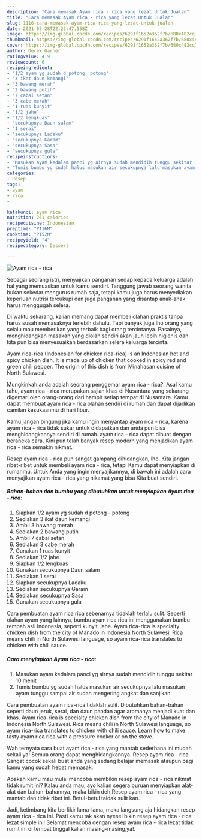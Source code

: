 ```yaml
---
description: "Cara memasak Ayam rica - rica yang lezat Untuk Jualan"
title: "Cara memasak Ayam rica - rica yang lezat Untuk Jualan"
slug: 1116-cara-memasak-ayam-rica-rica-yang-lezat-untuk-jualan
date: 2021-05-28T22:23:47.558Z
image: https://img-global.cpcdn.com/recipes/6291f1652a362f7b/680x482cq70/ayam-rica-rica-foto-resep-utama.jpg
thumbnail: https://img-global.cpcdn.com/recipes/6291f1652a362f7b/680x482cq70/ayam-rica-rica-foto-resep-utama.jpg
cover: https://img-global.cpcdn.com/recipes/6291f1652a362f7b/680x482cq70/ayam-rica-rica-foto-resep-utama.jpg
author: Derek Garner
ratingvalue: 4.9
reviewcount: 6
recipeingredient:
- "1/2 ayam yg sudah d potong  potong"
- "3 ikat daun kemangi"
- "3 bawang merah"
- "2 bawang putih"
- "7 cabai setan"
- "3 cabe merah"
- "1 ruas kunyit"
- "1/2 jahe"
- "1/2 lengkuas"
- "secukupnya Daun salam"
- "1 serai"
- "secukupnya Ladaku"
- "secukupnya Garam"
- "secukupnya Sasa"
- "secukupnya gula"
recipeinstructions:
- "Masukan ayam kedalam panci yg airnya sudah mendidih tunggu sekitar 10 menit"
- "Tumis bumbu yg sudah halus masukan air secukupnya lalu masukan ayam tunggu sampai air sudah mengering angkat dan sanjikan"
categories:
- Resep
tags:
- ayam
- rica
- 

katakunci: ayam rica  
nutrition: 261 calories
recipecuisine: Indonesian
preptime: "PT16M"
cooktime: "PT52M"
recipeyield: "4"
recipecategory: Dessert

---
```



![Ayam rica - rica](https://img-global.cpcdn.com/recipes/6291f1652a362f7b/680x482cq70/ayam-rica-rica-foto-resep-utama.jpg)

Sebagai seorang istri, menyajikan panganan sedap kepada keluarga adalah hal yang memuaskan untuk kamu sendiri. Tanggung jawab seorang  wanita bukan sekedar mengurus rumah saja, tetapi kamu juga harus menyediakan keperluan nutrisi tercukupi dan juga panganan yang disantap anak-anak harus menggugah selera.

Di waktu  sekarang, kalian memang dapat membeli olahan praktis tanpa harus susah memasaknya terlebih dahulu. Tapi banyak juga lho orang yang selalu mau memberikan yang terbaik bagi orang tercintanya. Pasalnya, menghidangkan masakan yang diolah sendiri akan jauh lebih higienis dan kita pun bisa menyesuaikan berdasarkan selera keluarga tercinta. 

Ayam rica-rica (Indonesian for chicken rica-rica) is an Indonesian hot and spicy chicken dish. It is made up of chicken that cooked in spicy red and green chili pepper. The origin of this dish is from Minahasan cuisine of North Sulawesi.

Mungkinkah anda adalah seorang penggemar ayam rica - rica?. Asal kamu tahu, ayam rica - rica merupakan sajian khas di Nusantara yang sekarang digemari oleh orang-orang dari hampir setiap tempat di Nusantara. Kamu dapat membuat ayam rica - rica olahan sendiri di rumah dan dapat dijadikan camilan kesukaanmu di hari libur.

Kamu jangan bingung jika kamu ingin menyantap ayam rica - rica, karena ayam rica - rica tidak sukar untuk didapatkan dan anda pun bisa menghidangkannya sendiri di rumah. ayam rica - rica dapat dibuat dengan beraneka cara. Kini pun telah banyak resep modern yang menjadikan ayam rica - rica semakin nikmat.

Resep ayam rica - rica pun sangat gampang dihidangkan, lho. Kita jangan ribet-ribet untuk membeli ayam rica - rica, tetapi Kamu dapat menyiapkan di rumahmu. Untuk Anda yang ingin menyajikannya, di bawah ini adalah cara menyajikan ayam rica - rica yang nikamat yang bisa Kita buat sendiri.

<!--inarticleads1-->

##### Bahan-bahan dan bumbu yang dibutuhkan untuk menyiapkan Ayam rica - rica:

1. Siapkan 1/2 ayam yg sudah d potong - potong
1. Sediakan 3 ikat daun kemangi
1. Ambil 3 bawang merah
1. Sediakan 2 bawang putih
1. Ambil 7 cabai setan
1. Sediakan 3 cabe merah
1. Gunakan 1 ruas kunyit
1. Sediakan 1/2 jahe
1. Siapkan 1/2 lengkuas
1. Gunakan secukupnya Daun salam
1. Sediakan 1 serai
1. Siapkan secukupnya Ladaku
1. Sediakan secukupnya Garam
1. Sediakan secukupnya Sasa
1. Gunakan secukupnya gula


Cara pembuatan ayam rica rica sebenarnya tidaklah terlalu sulit. Seperti olahan ayam yang lainnya, bumbu ayam rica rica ini menggunakan bumbu rempah asli Indonesia, seperti kunyit, jahe. Ayam rica-rica is specialty chicken dish from the city of Manado in Indonesia North Sulawesi. Rica means chili in North Sulawesi language, so ayam rica-rica translates to chicken with chili sauce. 

<!--inarticleads2-->

##### Cara menyiapkan Ayam rica - rica:

1. Masukan ayam kedalam panci yg airnya sudah mendidih tunggu sekitar 10 menit
1. Tumis bumbu yg sudah halus masukan air secukupnya lalu masukan ayam tunggu sampai air sudah mengering angkat dan sanjikan


Cara pembuatan ayam rica-rica tidaklah sulit. Dibutuhkan bahan-bahan seperti daun jeruk, serai, dan daun pandan agar aromanya menjadi kuat dan khas. Ayam rica-rica is specialty chicken dish from the city of Manado in Indonesia North Sulawesi. Rica means chili in North Sulawesi language, so ayam rica-rica translates to chicken with chili sauce. Learn how to make tasty ayam rica rica with a pressure cooker or on the stove. 

Wah ternyata cara buat ayam rica - rica yang mantab sederhana ini mudah sekali ya! Semua orang dapat menghidangkannya. Resep ayam rica - rica Sangat cocok sekali buat anda yang sedang belajar memasak ataupun bagi kamu yang sudah hebat memasak.

Apakah kamu mau mulai mencoba membikin resep ayam rica - rica nikmat tidak rumit ini? Kalau anda mau, ayo kalian segera buruan menyiapkan alat-alat dan bahan-bahannya, maka bikin deh Resep ayam rica - rica yang mantab dan tidak ribet ini. Betul-betul taidak sulit kan. 

Jadi, ketimbang kita berfikir lama-lama, maka langsung aja hidangkan resep ayam rica - rica ini. Pasti kamu tak akan nyesel bikin resep ayam rica - rica lezat simple ini! Selamat mencoba dengan resep ayam rica - rica lezat tidak rumit ini di tempat tinggal kalian masing-masing,ya!.

